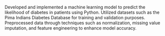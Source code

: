 Developed and implemented a machine learning model to predict the likelihood of diabetes in patients using Python.
Utilized datasets such as the Pima Indians Diabetes Database for training and validation purposes.
Preprocessed data through techniques such as normalization, missing value imputation, and feature engineering to enhance model accuracy.
